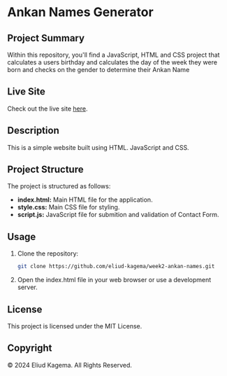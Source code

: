 # Ankan Names Generator

## Project Summary
Within this repository, you'll find a JavaScript, HTML and CSS project that calculates a users birthday and calculates the day of the week they were born and checks on the gender to determine their Ankan Name


## Live Site
Check out the live site [here](https://eliud-kagema.github.io/week2-ankan-names/).

## Description
This is a simple  website built using HTML. JavaScript and CSS. 

## Project Structure
The project is structured as follows:

- **index.html:** Main HTML file for the application.
- **style.css:** Main CSS file for styling.
- **script.js:** JavaScript file for submition and validation of Contact Form.

## Usage

1. Clone the repository:

   ```bash
   git clone https://github.com/eliud-kagema/week2-ankan-names.git

2. Open the index.html file in your web browser or use a development server.

## License
This project is licensed under the MIT License.


## Copyright
© 2024 Eliud Kagema. All Rights Reserved.